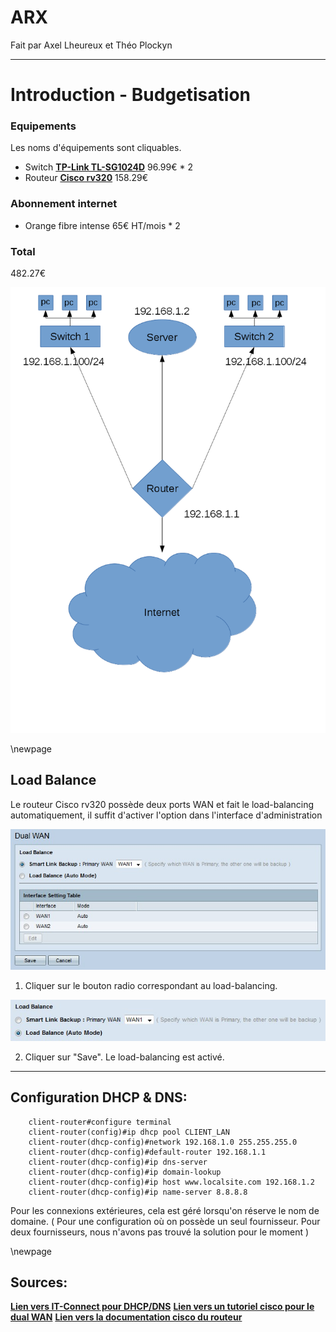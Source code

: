 # ARX
Fait par Axel Lheureux et Théo Plockyn

- - - 

Introduction - Budgetisation
=============

### Equipements 
Les noms d'équipements sont cliquables.  

- Switch [**TP-Link TL-SG1024D**](https://www.amazon.fr/TP-Link-TL-SG1024D-Gigabit-Rackable-Bo%C3%AEtier/dp/B003UWXFM0/ref=sr_1_1?ie=UTF8&qid=1476177479&sr=8-1) 96.99€ * 2  
- Routeur [**Cisco rv320**](http://www.ldlc-pro.com/fiche/PB00149718.html) 158.29€ 

### Abonnement internet
- Orange fibre intense 65€ HT/mois * 2

### Total
482.27€

![Architecture du réseau](./arx.png "Schéma d'architecture du réseau")

\newpage

## Load Balance

Le routeur Cisco rv320 possède deux ports WAN et fait le load-balancing automatiquement, il suffit d'activer l'option dans l'interface d'administration

![Interface de gestion du dual WAN](./dual_wan.png "Dual WAN")

1. Cliquer sur le bouton radio correspondant au load-balancing.  

![Activation du load-balancing](./load_balancing.png "Load balancing")

2. Cliquer sur "Save". Le load-balancing est activé.

- - - 

## Configuration DHCP & DNS:

        client-router#configure terminal  
        client-router(config)#ip dhcp pool CLIENT_LAN  
        client-router(dhcp-config)#network 192.168.1.0 255.255.255.0  
        client-router(dhcp-config)#default-router 192.168.1.1  
        client-router(dhcp-config)#ip dns-server  
        client-router(dhcp-config)#ip domain-lookup  
        client-router(dhcp-config)#ip host www.localsite.com 192.168.1.2  
        client-router(dhcp-config)#ip name-server 8.8.8.8  



Pour les connexions extérieures, cela est géré lorsqu'on réserve le nom de domaine. ( Pour une configuration où on possède un seul fournisseur. Pour deux fournisseurs, nous n'avons pas trouvé la solution pour le moment )

\newpage
## Sources:
[**Lien vers IT-Connect pour DHCP/DNS**](http://www.it-connect.fr/configurer-le-service-dhcp-sur-un-routeur-cisco/)
[**Lien vers un tutoriel cisco pour le dual WAN**](http://sbkb.cisco.com/CiscoSB/GetArticle.aspx?docid=d6c17b6ee53141f59ae03c6defeb20cb_Dual_WAN_Configuration_on_RV320_Router.xml&pid=2&converted=0)
[**Lien vers la documentation cisco du routeur**](http://www.cisco.com/c/dam/en/us/td/docs/routers/csbr/rv320/administration/guide/en/rv32x_ag_en.pdf)

